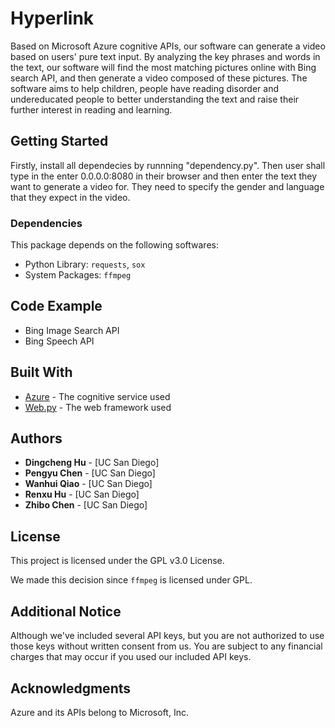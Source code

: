 # Hyperlink

Based on Microsoft Azure cognitive APIs, our software can generate a video based on
users' pure text input. By analyzing the key phrases and words in the text, our software
will find the most matching pictures online with Bing search API, and then generate
a video composed of these pictures. The software aims to help children, people have
reading disorder and undereducated people to better understanding the text and raise
their further interest in reading and learning.

## Getting Started

Firstly, install all dependecies by runnning "dependency.py". Then user shall type in
the enter 0.0.0.0:8080 in their browser and then enter the text they want to generate 
a video for. They need to specify the gender and language that they expect in the video.

### Dependencies

This package depends on the following softwares:

- Python Library: `requests`, `sox`
- System Packages: `ffmpeg`


## Code Example

* Bing Image Search API
* Bing Speech API

## Built With

* [Azure](https://www.azure.com) - The cognitive service used
* [Web.py](https://www.webpy.org) - The web framework used

## Authors

* **Dingcheng Hu** - [UC San Diego]
* **Pengyu Chen** - [UC San Diego]
* **Wanhui Qiao** - [UC San Diego]
* **Renxu Hu** - [UC San Diego]
* **Zhibo Chen** - [UC San Diego]

## License

This project is licensed under the GPL v3.0  License.

We made this decision since `ffmpeg` is licensed under GPL.

## Additional Notice

Although we've included several API keys, but you are not authorized to use 
those keys without written consent from us. You are subject to any financial
charges that may occur if you used our included API keys.


## Acknowledgments

Azure and its APIs belong to Microsoft, Inc.
